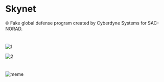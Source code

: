 # Skynet
🌐 Fake global defense program created by Cyberdyne Systems for SAC-NORAD.
#

![1](https://github.com/sourceduty/Skynet/assets/123030236/c16c6cb5-71e6-430f-b578-38828c430f60)

![2](https://github.com/sourceduty/Skynet/assets/123030236/24a83a67-71ab-4497-8462-e89bf1e9c197)

#

![meme](https://github.com/sourceduty/Skynet/assets/123030236/d3f1a246-1f0c-4ab7-8928-1ba5bbba9c45)
